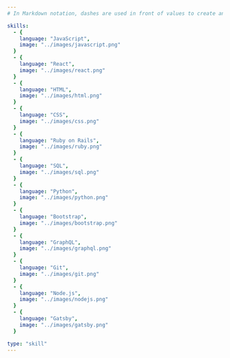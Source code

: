```yaml
---
# In Markdown notation, dashes are used in front of values to create an array under one key. I set up the values to be an object containing 2 key value pairs (language & image) so the skills query can recognize the skills array while also letting me select the subkeys to query 

skills: 
  - {
    language: "JavaScript",
    image: "../images/javascript.png"
  }
  - {
    language: "React",
    image: "../images/react.png"
  }
  - {
    language: "HTML",
    image: "../images/html.png"
  }
  - {
    language: "CSS",
    image: "../images/css.png"
  }
  - {
    language: "Ruby on Rails",
    image: "../images/ruby.png"
  }
  - {
    language: "SQL",
    image: "../images/sql.png"
  }
  - {
    language: "Python",
    image: "../images/python.png"
  }
  - {
    language: "Bootstrap",
    image: "../images/bootstrap.png"
  }
  - {
    language: "GraphQL",
    image: "../images/graphql.png"
  }
  - {
    language: "Git",
    image: "../images/git.png"
  }
  - {
    language: "Node.js",
    image: "../images/nodejs.png"
  }
  - {
    language: "Gatsby",
    image: "../images/gatsby.png"
  }

type: "skill"
---
```





